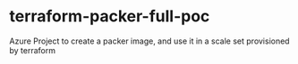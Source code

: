 # terraform-packer-full-poc
Azure Project to create a packer image, and use it in a scale set provisioned by terraform
